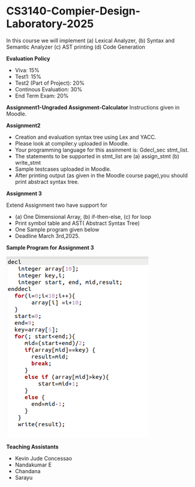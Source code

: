 # CS3140-Compier-Design-Laboratory-2025
In this course we will implement  (a) Lexical Analyzer, (b) Syntax and Semantic Analyzer (c) AST printing (d) Code Generation

**Evaluation Policy**
 - Viva: 15%
 - Test1: 15%
 - Test2 (Part of Project): 20%
 - Continous Evaluation: 30%
 - End Term Exam: 20%

**Assignment1-Ungraded Assignment-Calculator**
    Instructions given in Moodle.

**Assignment2**
 - Creation and evaluation syntax tree using Lex and YACC.
 - Please look at compiler.y uploaded in Moodle.
 - Your programming language for this assinment is:  Gdecl_sec stmt_list.
 - The statements to be supported in stmt_list are (a) assign_stmt (b) write_stmt
 -  Sample testcases uploaded in Moodle.
 -  After printing output (as given in the Moodle course page),you should print abstract syntax tree.

 **Assignment 3**
  
   Extend Assignment two have  support for 
  - (a) One Dimensional Array, (b) if-then-else, (c) for loop
  - Print symbol table and AST( Abstract Syntax Tree)
  - One Sample program given below
  - Deadline March 3rd,2025.

**Sample Program for Assignment 3**

![Sample_Program1.png](https://github.com/unnikrishnan-c/CS3140-Compier-Design-Laboratory-2025/blob/main/Sample_Program1.png)


 

 **Teaching Assistants**

   - Kevin Jude Concessao
   - Nandakumar E
   - Chandana
   - Sarayu
